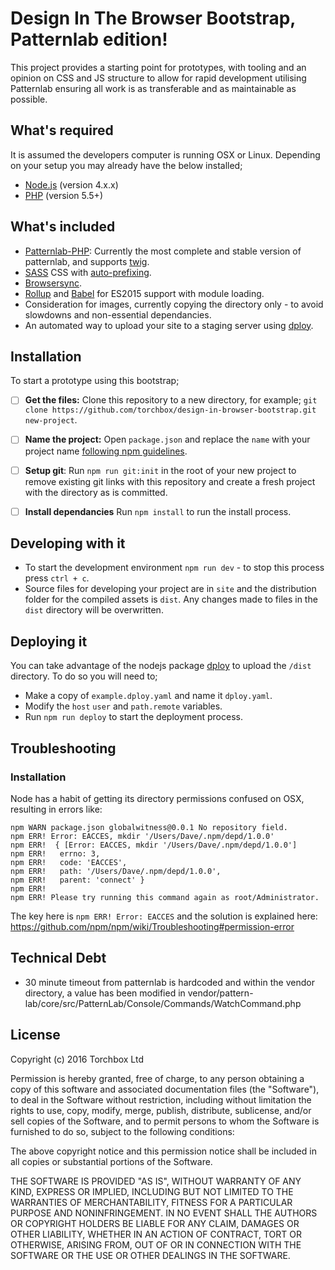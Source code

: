 
# Design In The Browser Bootstrap, Patternlab edition!

This project provides a starting point for prototypes, with tooling and an opinion on CSS and JS structure to allow for rapid development utilising Patternlab ensuring all work is as transferable and as maintainable as possible.

## What's required

It is assumed the developers computer is running OSX or Linux. Depending on your setup you may already have the below installed;

* [Node.js](http://nodejs.org) (version 4.x.x)
* [PHP](http://www.php.net/) (version 5.5+)

## What's included

* [Patternlab-PHP](https://github.com/pattern-lab/edition-php-twig-standard): Currently the most complete and stable version of patternlab, and supports [twig](http://twig.sensiolabs.org/).
* [SASS](http://sass-lang.com/) CSS with [auto-prefixing](https://github.com/postcss/autoprefixer).
* [Browsersync](https://www.browsersync.io).
* [Rollup](https://rollupjs.org) and [Babel](https://babeljs.io) for ES2015 support with module loading.
* Consideration for images, currently copying the directory only - to avoid slowdowns and non-essential dependancies.
* An automated way to upload your site to a staging server using [dploy](https://github.com/LeanMeanFightingMachine/dploy).

## Installation

To start a prototype using this bootstrap;

- [ ] **Get the files:** Clone this repository to a new directory, for example;
`git clone https://github.com/torchbox/design-in-browser-bootstrap.git new-project`.
- [ ] **Name the project:** Open `package.json` and replace the `name` with your project name [following npm guidelines](http://browsenpm.org/package.json#name).
- [ ] **Setup git**: Run `npm run git:init` in the root of your new project to remove existing git links with this repository and create a fresh project with the directory as is committed.
- [ ] **Install dependancies** Run `npm install` to run the install process.


## Developing with it

* To start the development environment `npm run dev` - to stop this process press `ctrl + c`.
* Source files for developing your project are in `site` and the distribution folder for the compiled assets is `dist`. Any changes made to files in the `dist` directory will be overwritten.

## Deploying it

You can take advantage of the nodejs package [dploy](https://github.com/LeanMeanFightingMachine/dploy) to upload the `/dist` directory. To do so you will need to;

 * Make a copy of `example.dploy.yaml` and name it `dploy.yaml`.
 * Modify the `host` `user` and `path.remote` variables.
 * Run `npm run deploy` to start the deployment process.

## Troubleshooting

### Installation
Node has a habit of getting its directory permissions confused on OSX, resulting in errors like: 

```
npm WARN package.json globalwitness@0.0.1 No repository field.
npm ERR! Error: EACCES, mkdir '/Users/Dave/.npm/depd/1.0.0'
npm ERR!  { [Error: EACCES, mkdir '/Users/Dave/.npm/depd/1.0.0']
npm ERR!   errno: 3,
npm ERR!   code: 'EACCES',
npm ERR!   path: '/Users/Dave/.npm/depd/1.0.0',
npm ERR!   parent: 'connect' }
npm ERR! 
npm ERR! Please try running this command again as root/Administrator.

```

The key here is `npm ERR! Error: EACCES` and the solution is explained here:
https://github.com/npm/npm/wiki/Troubleshooting#permission-error


## Technical Debt

 - 30 minute timeout from patternlab is hardcoded and within the vendor directory, a value has been modified in vendor/pattern-lab/core/src/PatternLab/Console/Commands/WatchCommand.php

## License

Copyright (c) 2016 Torchbox Ltd

Permission is hereby granted, free of charge, to any person obtaining a copy
of this software and associated documentation files (the "Software"), to deal
in the Software without restriction, including without limitation the rights
to use, copy, modify, merge, publish, distribute, sublicense, and/or sell
copies of the Software, and to permit persons to whom the Software is
furnished to do so, subject to the following conditions:

The above copyright notice and this permission notice shall be included in all
copies or substantial portions of the Software.

THE SOFTWARE IS PROVIDED "AS IS", WITHOUT WARRANTY OF ANY KIND, EXPRESS OR
IMPLIED, INCLUDING BUT NOT LIMITED TO THE WARRANTIES OF MERCHANTABILITY,
FITNESS FOR A PARTICULAR PURPOSE AND NONINFRINGEMENT. IN NO EVENT SHALL THE
AUTHORS OR COPYRIGHT HOLDERS BE LIABLE FOR ANY CLAIM, DAMAGES OR OTHER
LIABILITY, WHETHER IN AN ACTION OF CONTRACT, TORT OR OTHERWISE, ARISING FROM,
OUT OF OR IN CONNECTION WITH THE SOFTWARE OR THE USE OR OTHER DEALINGS IN THE
SOFTWARE.
